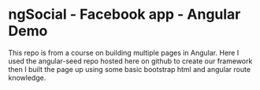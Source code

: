 # ngSocial - Facebook app - Angular Demo

This repo is from a course on building multiple pages in Angular.  Here I used
the angular-seed repo hosted here on github to create our framework then I
built the page up using some basic bootstrap html and angular route knowledge.
